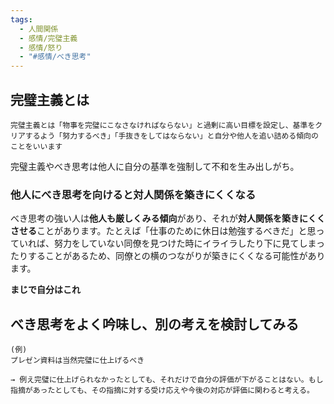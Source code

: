 ```yaml
---
tags:
  - 人間関係
  - 感情/完璧主義
  - 感情/怒り
  - "#感情/べき思考"
---
```

## 完璧主義とは
```
完璧主義とは「物事を完璧にこなさなければならない」と過剰に高い目標を設定し、基準をクリアするよう「努力するべき」「手抜きをしてはならない」と自分や他人を追い詰める傾向のことをいいます
```

完璧主義やべき思考は他人に自分の基準を強制して不和を生み出しがち。

### 他人にべき思考を向けると対人関係を築きにくくなる

べき思考の強い人は**他人も厳しくみる傾向**があり、それが**対人関係を築きにくくさせる**ことがあります。たとえば「仕事のために休日は勉強するべきだ」と思っていれば、努力をしていない同僚を見つけた時にイライラしたり下に見てしまったりすることがあるため、同僚との横のつながりが築きにくくなる可能性があります。

**まじで自分はこれ**

## べき思考をよく吟味し、別の考えを検討してみる

```
(例)
プレゼン資料は当然完璧に仕上げるべき

→ 例え完璧に仕上げられなかったとしても、それだけで自分の評価が下がることはない。もし指摘があったとしても、その指摘に対する受け応えや今後の対応が評価に関わると考える。
```

